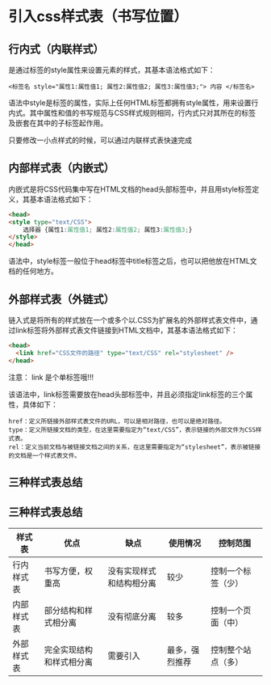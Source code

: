 # 引入css样式表（书写位置）

## 行内式（内联样式）

是通过标签的style属性来设置元素的样式，其基本语法格式如下：

```
<标签名 style="属性1:属性值1; 属性2:属性值2; 属性3:属性值3;"> 内容 </标签名>
```

语法中style是标签的属性，实际上任何HTML标签都拥有style属性，用来设置行内式。其中属性和值的书写规范与CSS样式规则相同，行内式只对其所在的标签及嵌套在其中的子标签起作用。

只要修改一小点样式的时候，可以通过内联样式表快速完成

## 内部样式表（内嵌式）

内嵌式是将CSS代码集中写在HTML文档的head头部标签中，并且用style标签定义，其基本语法格式如下：

```html
<head>
<style type="text/CSS">
    选择器 {属性1:属性值1; 属性2:属性值2; 属性3:属性值3;}
</style>
</head>
```

语法中，style标签一般位于head标签中title标签之后，也可以把他放在HTML文档的任何地方。

## 外部样式表（外链式）

链入式是将所有的样式放在一个或多个以.CSS为扩展名的外部样式表文件中，通过link标签将外部样式表文件链接到HTML文档中，其基本语法格式如下：

```html
<head>
  <link href="CSS文件的路径" type="text/CSS" rel="stylesheet" />
</head>
```

注意：  link 是个单标签哦!!!

该语法中，link标签需要放在head头部标签中，并且必须指定link标签的三个属性，具体如下：

~~~
href：定义所链接外部样式表文件的URL，可以是相对路径，也可以是绝对路径。
type：定义所链接文档的类型，在这里需要指定为“text/CSS”，表示链接的外部文件为CSS样式表。
rel：定义当前文档与被链接文档之间的关系，在这里需要指定为“stylesheet”，表示被链接的文档是一个样式表文件。
~~~

## 三种样式表总结

## 三种样式表总结

| 样式表     | 优点                     | 缺点                     | 使用情况       | 控制范围           |
| ---------- | ------------------------ | ------------------------ | -------------- | ------------------ |
| 行内样式表 | 书写方便，权重高         | 没有实现样式和结构相分离 | 较少           | 控制一个标签（少） |
| 内部样式表 | 部分结构和样式相分离     | 没有彻底分离             | 较多           | 控制一个页面（中） |
| 外部样式表 | 完全实现结构和样式相分离 | 需要引入                 | 最多，强烈推荐 | 控制整个站点（多） |